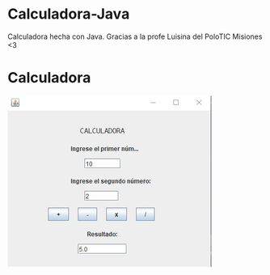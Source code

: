 # Calculadora-Java
Calculadora hecha con Java. Gracias a la profe Luisina del PoloTIC Misiones &lt;3
# Calculadora
![Calculadora](Calculadora.jpg)
